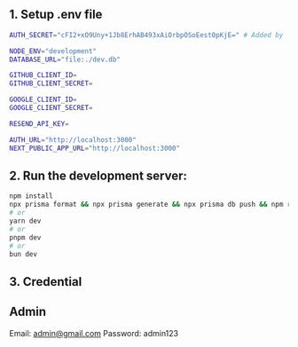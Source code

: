 ## 1. Setup .env file
```bash
AUTH_SECRET="cFI2+xO9Uny+1Jb8ErhAB493xAiOrbpOSoEest0pKjE=" # Added by `npx auth`. Read more: https://cli.authjs.dev

NODE_ENV="development"
DATABASE_URL="file:./dev.db"

GITHUB_CLIENT_ID=
GITHUB_CLIENT_SECRET=

GOOGLE_CLIENT_ID=
GOOGLE_CLIENT_SECRET=

RESEND_API_KEY=

AUTH_URL="http://localhost:3000"
NEXT_PUBLIC_APP_URL="http://localhost:3000"
```

## 2. Run the development server:
```bash
npm install
npx prisma format && npx prisma generate && npx prisma db push && npm run dev
# or
yarn dev
# or
pnpm dev
# or
bun dev
```

## 3. Credential
## Admin
Email: admin@gmail.com  Password: admin123
